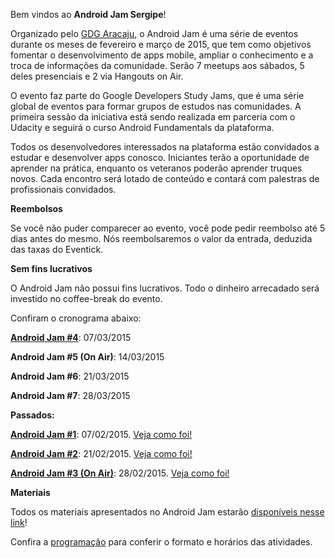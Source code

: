 ﻿Bem vindos ao **Android Jam Sergipe**!

Organizado pelo [GDG Aracaju](http://gdgaracaju.com.br), o Android Jam é uma série de eventos durante os meses de fevereiro e março de 2015, que tem como objetivos fomentar o desenvolvimento de apps mobile, ampliar o conhecimento e a troca de informações da comunidade. Serão 7 meetups aos sábados, 5 deles presenciais e 2 via Hangouts on Air.

O evento faz parte do Google Developers Study Jams, que é uma série global de eventos para formar grupos de estudos nas comunidades. A primeira sessão da iniciativa está sendo realizada em parceria com o Udacity e seguirá o curso Android Fundamentals da plataforma.

Todos os desenvolvedores interessados na plataforma estão convidados a estudar e desenvolver apps conosco. Iniciantes terão a oportunidade de aprender na prática, enquanto os veteranos poderão aprender truques novos. Cada encontro será lotado de conteúdo e contará com palestras de profissionais convidados.

**Reembolsos**

Se você não puder comparecer ao evento, você pode pedir reembolso até 5 dias antes do mesmo. Nós reembolsaremos o valor da entrada, deduzida das taxas do Eventick.

**Sem fins lucrativos** 

O Android Jam não possui fins lucrativos. Todo o dinheiro arrecadado será investido no coffee-break do evento.

Confiram o cronograma abaixo:

**[Android Jam #4](http://www.eventick.com.br/android-jam-sergipe-4)**: 07/03/2015

**Android Jam #5 (On Air)**: 14/03/2015

**Android Jam #6**: 21/03/2015

**Android Jam #7**: 28/03/2015

**Passados:**

**[Android Jam #1](http://eventick.com.br/android-jam-sergipe-1)**: 07/02/2015. [Veja como foi!](https://plus.google.com/events/ci11ur480f52mi3278ge68velnc)

**[Android Jam #2](http://eventick.com.br/android-jam-sergipe-2)**: 21/02/2015. [Veja como foi!](https://plus.google.com/events/c9shkfs58di37je69dtqr96s950)

**[Android Jam #3 (On Air)](https://plus.google.com/events/cro4hqguk26r4dmoggn2oilg34k)**: 28/02/2015. [Veja como foi!](https://plus.google.com/u/0/events/cro4hqguk26r4dmoggn2oilg34k)

**Materiais**

Todos os materiais apresentados no Android Jam estarão [disponíveis nesse link](http://goo.gl/kuLXlQ)!

Confira a [programação](#schedule) para conferir o formato e horários das atividades.
